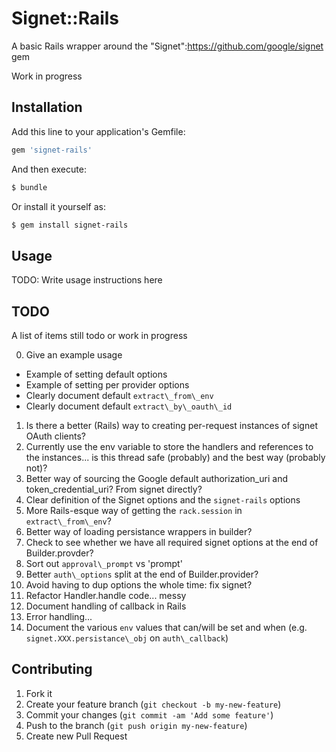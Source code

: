 # Signet::Rails

A basic Rails wrapper around the "Signet":https://github.com/google/signet gem

Work in progress

## Installation

Add this line to your application's Gemfile:

```ruby
gem 'signet-rails'
```

And then execute:

```bash
$ bundle
```

Or install it yourself as:

```bash
$ gem install signet-rails
```

## Usage

TODO: Write usage instructions here

## TODO

A list of items still todo or work in progress

0. Give an example usage
 * Example of setting default options
 * Example of setting per provider options
 * Clearly document default `extract\_from\_env`
 * Clearly document default `extract\_by\_oauth\_id`
1. Is there a better (Rails) way to creating per-request instances of signet OAuth clients?
2. Currently use the env variable to store the handlers and references to the instances... is this thread safe (probably) and the best way (probably not)?
3. Better way of sourcing the Google default authorization_uri and token_credential_uri? From signet directly?
4. Clear definition of the Signet options and the `signet-rails` options
5. More Rails-esque way of getting the `rack.session` in `extract\_from\_env`?
6. Better way of loading persistance wrappers in builder?
7. Check to see whether we have all required signet options at the end of Builder.provder?
8. Sort out `approval\_prompt` vs 'prompt'
9. Better `auth\_options` split at the end of Builder.provider?
10. Avoid having to dup options the whole time: fix signet?
11. Refactor Handler.handle code... messy
12. Document handling of callback in Rails
13. Error handling...
14. Document the various `env` values that can/will be set and when (e.g. `signet.XXX.persistance\_obj` on `auth\_callback`)

## Contributing

1. Fork it
2. Create your feature branch (`git checkout -b my-new-feature`)
3. Commit your changes (`git commit -am 'Add some feature'`)
4. Push to the branch (`git push origin my-new-feature`)
5. Create new Pull Request
